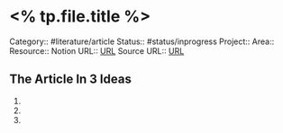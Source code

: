 # <% tp.file.title %>

Category:: #literature/article 
Status:: #status/inprogress 
Project:: 
Area::
Resource:: 
Notion URL:: [URL]()
Source URL:: [URL]()

## The Article In 3 Ideas
1. 
2. 
3.